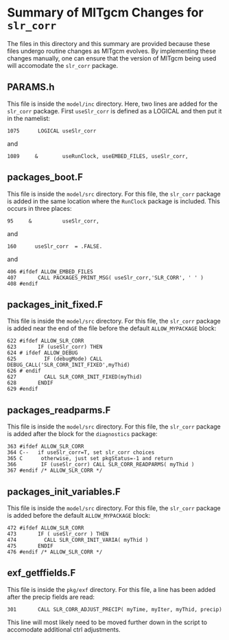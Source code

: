 # Summary of MITgcm Changes for `slr_corr`
The files in this directory and this summary are provided because these files undergo routine changes as MITgcm evolves. By implementing these changes manually, one can ensure that the version of MITgcm being used will accomodate the `slr_corr` package.

## PARAMS.h
This file is inside the `model/inc` directory. Here, two lines are added for the `slr_corr` package. First `useSlr_corr` is defined as a LOGICAL and then put it in the namelist:
```
1075      LOGICAL useSlr_corr                             
```
and
```
1089     &        useRunClock, useEMBED_FILES, useSlr_corr,           
```

## packages_boot.F
This file is inside the `model/src` directory. For this file, the `slr_corr` package is added in the same location where the `RunClock` package is included. This occurs in three places:
```
95     &          useSlr_corr,        
```
and
```
160      useSlr_corr  = .FALSE.                      
```
and
```
406 #ifdef ALLOW_EMBED_FILES                                         
407       CALL PACKAGES_PRINT_MSG( useSlr_corr,'SLR_CORR', ' ' ) 
408 #endif
```

## packages_init_fixed.F
This file is inside the `model/src` directory. For this file, the `slr_corr` package is added near the end of the file before the default `ALLOW_MYPACKAGE` block:
```
622 #ifdef ALLOW_SLR_CORR
623       IF (useSlr_corr) THEN
624 # ifdef ALLOW_DEBUG
625         IF (debugMode) CALL DEBUG_CALL('SLR_CORR_INIT_FIXED',myThid)
626 # endif
627         CALL SLR_CORR_INIT_FIXED(myThid)
628       ENDIF
629 #endif
```

## packages_readparms.F
This file is inside the `model/src` directory. For this file, the `slr_corr` package is added after the block for the `diagnostics` package:
```
363 #ifdef ALLOW_SLR_CORR
364 C--   if useSlr_corr=T, set slr_corr choices
365 C      otherwise, just set pkgStatus=-1 and return
366        IF (useSlr_corr) CALL SLR_CORR_READPARMS( myThid )
367 #endif /* ALLOW_SLR_CORR */
```

## packages_init_variables.F
This file is inside the `model/src` directory. For this file, the `slr_corr` package is added before the default `ALLOW_MYPACKAGE` block:
```
472 #ifdef ALLOW_SLR_CORR
473       IF ( useSlr_corr ) THEN
474         CALL SLR_CORR_INIT_VARIA( myThid )
475       ENDIF
476 #endif /* ALLOW_SLR_CORR */
```

## exf_getffields.F
This file is inside the `pkg/exf` directory. For this file, a line has been added after the precip fields are read:
```
301       CALL SLR_CORR_ADJUST_PRECIP( myTime, myIter, myThid, precip)
```
This line will most likely need to be moved further down in the script to accomodate additional ctrl adjustments.
